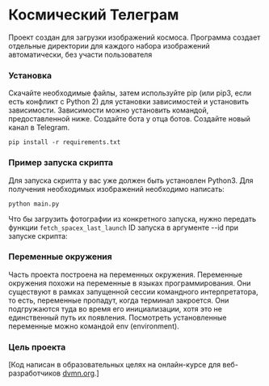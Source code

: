# Космический Телеграм

Проект создан для загрузки изображений космоса.
Программа создает отдельные директории для каждого набора изображений автоматически, без участи пользователя

### Установка

Скачайте необходимые файлы, затем используйте pip (или pip3, если есть конфликт с Python 2) для установки зависимостей и установить зависимости.
Зависимости можно установить командой, предоставленной ниже.
Создайте бота у отца ботов. Создайте новый канал в Telegram.


```
pip install -r requirements.txt
```

### Пример запуска скрипта

Для запуска скрипта у вас уже должен быть установлен Python3.
Для получения необходимых изображений необходимо написать:

```
python main.py
```

Что бы загрузить фотографии из конкретного запуска, нужно передать функции `fetch_spacex_last_launch` ID запуска в аргументе --id при запуске скрипта:


### Переменные окружения
Часть проекта построена на переменных окружения. Переменные окружения похожи на переменные в языках программирования. Они существуют в рамках запущенной сессии командного интерпретатора, то есть, переменные пропадут, когда терминал закроется. Они подгружаются туда во время его инициализации, хотя это не единственный путь их появления.
Посмотреть установленные переменные можно командой env (environment).


### Цель проекта

[Код написан в образовательных целях на онлайн-курсе для веб-разработчиков [dvmn.org](https://dvmn.org/).]

